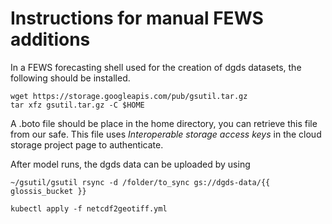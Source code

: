 # Instructions for manual FEWS additions
In a FEWS forecasting shell used for the creation
of dgds datasets, the following should be installed.

```
wget https://storage.googleapis.com/pub/gsutil.tar.gz
tar xfz gsutil.tar.gz -C $HOME
```

A .boto file should be place in the home directory,
you can retrieve this file from our safe. This file
uses *Interoperable storage access keys* in the cloud
storage project page to authenticate.

After model runs, the dgds data can be uploaded by using
```
~/gsutil/gsutil rsync -d /folder/to_sync gs://dgds-data/{{ glossis_bucket }}

kubectl apply -f netcdf2geotiff.yml
```

